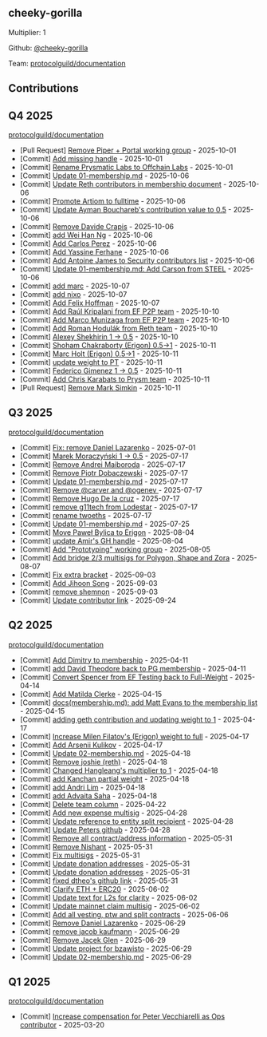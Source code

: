 
## cheeky-gorilla
Multiplier: 1

Github: [@cheeky-gorilla](https://github.com/cheeky-gorilla)

Team: [protocolguild/documentation](https://github.com/protocolguild/documentation)

## Contributions

## Q4 2025


[protocolguild/documentation](https://github.com/protocolguild/documentation)
* [Pull Request] [Remove Piper + Portal working group](https://github.com/protocolguild/documentation/pull/423) - 2025-10-01
* [Commit] [Add missing handle](https://github.com/protocolguild/documentation/commit/855b02490d1eb2ef9202104b2395514ebe9e3c30) - 2025-10-01
* [Commit] [Rename Prysmatic Labs to Offchain Labs](https://github.com/protocolguild/documentation/commit/723caf509fd56ca1052c042986c7cf92c05082ba) - 2025-10-01
* [Commit] [Update 01-membership.md](https://github.com/protocolguild/documentation/commit/046a8e55e92f9835560235be4db2bbd5202a44db) - 2025-10-06
* [Commit] [Update Reth contributors in membership document](https://github.com/protocolguild/documentation/commit/ec144392b065e8d2293c2b0a7dd4d08707891de0) - 2025-10-06
* [Commit] [Promote Artiom to fulltime](https://github.com/protocolguild/documentation/commit/26cf98ae890657544e698ad3f6fa0a0be433328c) - 2025-10-06
* [Commit] [Update Ayman Bouchareb's contribution value to 0.5](https://github.com/protocolguild/documentation/commit/b99a10ab3d4d5fe91604a5532fe879ad76b3901a) - 2025-10-06
* [Commit] [Remove Davide Crapis](https://github.com/protocolguild/documentation/commit/88750085ae46214d75578c7c6689a310bd81b16e) - 2025-10-06
* [Commit] [add Wei Han Ng](https://github.com/protocolguild/documentation/commit/d057a69ecca53180e5848f4e5cc22dc32447ae27) - 2025-10-06
* [Commit] [Add Carlos Perez](https://github.com/protocolguild/documentation/commit/274a08042aeb09ff218080d985f8fc5bf86f6476) - 2025-10-06
* [Commit] [Add Yassine Ferhane](https://github.com/protocolguild/documentation/commit/a24f21dc286df424e7081ca70257acd2815c5654) - 2025-10-06
* [Commit] [Add Antoine James to Security contributors list](https://github.com/protocolguild/documentation/commit/2abf091e63bbec18a422a3bf111d70bf5bf20484) - 2025-10-06
* [Commit] [Update 01-membership.md: Add Carson from STEEL](https://github.com/protocolguild/documentation/commit/b5bff1f04ff6714950e7b0d4d728e96b01fe2ce4) - 2025-10-06
* [Commit] [add marc](https://github.com/protocolguild/documentation/commit/fab59f2abf08fc1d36c8bd584cfb78be004755d1) - 2025-10-07
* [Commit] [add nixo](https://github.com/protocolguild/documentation/commit/0bcce846486cc3b4af1c639d1828ad59abfb4210) - 2025-10-07
* [Commit] [Add Felix Hoffman](https://github.com/protocolguild/documentation/commit/ded081d4dc9ba5389099d9a80f3f75de7c1971c5) - 2025-10-07
* [Commit] [Add Raúl Kripalani from EF P2P team](https://github.com/protocolguild/documentation/commit/1c8e91355baae6a48ec5fe86601d2c0bbe69ac87) - 2025-10-10
* [Commit] [Add Marco Munizaga from EF P2P team](https://github.com/protocolguild/documentation/commit/483f3033d36d7d2dec982b619d857fedbf431db0) - 2025-10-10
* [Commit] [Add Roman Hodulák from Reth team](https://github.com/protocolguild/documentation/commit/6a7f5a354b588139a7db0d928f8667aa58a1fbd0) - 2025-10-10
* [Commit] [Alexey Shekhirin 1 -> 0.5](https://github.com/protocolguild/documentation/commit/1ddf18e6c524cc7b6085e0a08b20ebf4f2c65909) - 2025-10-10
* [Commit] [Shoham Chakraborty (Erigon) 0.5->1](https://github.com/protocolguild/documentation/commit/248257b513a2bb0e41c186b8bdebd85cb43c7357) - 2025-10-11
* [Commit] [Marc Holt (Erigon) 0.5->1](https://github.com/protocolguild/documentation/commit/3f48307be16f95b24ece1454157a6077a651c9dc) - 2025-10-11
* [Commit] [update weight to PT](https://github.com/protocolguild/documentation/commit/1b4bb9e731b8b3a8c24eefc90b2ead21e95a9b47) - 2025-10-11
* [Commit] [Federico Gimenez 1 -> 0.5](https://github.com/protocolguild/documentation/commit/c656bae184c287cc1550fc9d4ffa995359432c2e) - 2025-10-11
* [Commit] [Add Chris Karabats to Prysm team](https://github.com/protocolguild/documentation/commit/b804086ed7c1e040e7d8332bebf093d819e7b5eb) - 2025-10-11
* [Pull Request] [Remove Mark Simkin](https://github.com/protocolguild/documentation/pull/441) - 2025-10-11
## Q3 2025


[protocolguild/documentation](https://github.com/protocolguild/documentation)
* [Commit] [Fix: remove Daniel Lazarenko](https://github.com/protocolguild/documentation/commit/cecb7450a3e297e07c49215915036368881e9b0c) - 2025-07-01
* [Commit] [Marek Moraczyński 1 -> 0.5](https://github.com/protocolguild/documentation/commit/604f7bb5b5748e2b9189aa7a919493ff2aa92236) - 2025-07-17
* [Commit] [Remove Andrei Maiboroda](https://github.com/protocolguild/documentation/commit/1b6dbfc74eae5c85583793831662a82362eac12e) - 2025-07-17
* [Commit] [Remove Piotr Dobaczewski](https://github.com/protocolguild/documentation/commit/8a9dcff8cbf380700ad7ffce5cc7623b61d62fc1) - 2025-07-17
* [Commit] [Update 01-membership.md](https://github.com/protocolguild/documentation/commit/f085d97a9849f7fe9e91bf1ed9ebeaf340780470) - 2025-07-17
* [Commit] [Remove @carver and @ogenev ](https://github.com/protocolguild/documentation/commit/010b26df5a99a6f44cddb6d452e4aa696062454f) - 2025-07-17
* [Commit] [Remove Hugo De la cruz](https://github.com/protocolguild/documentation/commit/5fa4fa8715b8f3fc08707a75a3a1c7c8126bde6b) - 2025-07-17
* [Commit] [remove g11tech from Lodestar](https://github.com/protocolguild/documentation/commit/798bf4cbf5d4e0ffdedd6cae8a49814aca4dc945) - 2025-07-17
* [Commit] [rename twoeths](https://github.com/protocolguild/documentation/commit/8d68f31ac411ec9a1145bb0efaf89651dde7359a) - 2025-07-17
* [Commit] [Update 01-membership.md](https://github.com/protocolguild/documentation/commit/c795bbbe363b258bfc1189566cf39e031a200d50) - 2025-07-25
* [Commit] [Move Paweł Bylica to Erigon](https://github.com/protocolguild/documentation/commit/0864895e9ca4b86cd61bd138e33cafdc0255de95) - 2025-08-04
* [Commit] [update Amir's GH handle](https://github.com/protocolguild/documentation/commit/f28e719fdb5d86af30ec28f4ffcfb2a288bb876e) - 2025-08-04
* [Commit] [Add "Prototyping" working group](https://github.com/protocolguild/documentation/commit/1cb237e1ed67ebee26d58b75965e1c97ee325b54) - 2025-08-05
* [Commit] [Add bridge 2/3 multisigs for Polygon, Shape and Zora](https://github.com/protocolguild/documentation/commit/a21280b2a9bdb19d406df3aa75b4a608aec20538) - 2025-08-07
* [Commit] [Fix extra bracket](https://github.com/protocolguild/documentation/commit/89644a7e2bd6ee275a5373e0b7accce80cea445d) - 2025-09-03
* [Commit] [Add Jihoon Song](https://github.com/protocolguild/documentation/commit/e6e5b630130d0798c10593cd968f0114003664dd) - 2025-09-03
* [Commit] [remove shemnon](https://github.com/protocolguild/documentation/commit/2f59ddac2468cd09856aa46fdada3c329daf7673) - 2025-09-03
* [Commit] [Update contributor link](https://github.com/protocolguild/documentation/commit/5335bd2d4c2781ecff7349c507d905e6c407fcd2) - 2025-09-24
## Q2 2025


[protocolguild/documentation](https://github.com/protocolguild/documentation)
* [Commit] [Add Dimitry to membership](https://github.com/protocolguild/documentation/commit/722e0f5f00ceddaa8e89fc70c9a6fce50c22dfb5) - 2025-04-11
* [Commit] [add David Theodore back to PG membership](https://github.com/protocolguild/documentation/commit/2cde04631041c04f178c9eeeb7f22472800ca1df) - 2025-04-11
* [Commit] [Convert Spencer from EF Testing back to Full-Weight](https://github.com/protocolguild/documentation/commit/9d2b120461856afdff1bb79cb9848d4e3dab36ab) - 2025-04-14
* [Commit] [Add Matilda Clerke](https://github.com/protocolguild/documentation/commit/f4aa60d7ac699c644c14ba2960ebf7fcfd5bc423) - 2025-04-15
* [Commit] [docs(membership.md): add Matt Evans to the membership list](https://github.com/protocolguild/documentation/commit/2ef359875d2d049d927e6b09f930c2912aee0117) - 2025-04-15
* [Commit] [adding geth contribution and updating weight to 1](https://github.com/protocolguild/documentation/commit/de735ffbc283f599e305faadfb83187b6d8f4083) - 2025-04-17
* [Commit] [Increase Milen Filatov's (Erigon) weight to full](https://github.com/protocolguild/documentation/commit/06124041ab3b68559d9be89debefb7d5c2839780) - 2025-04-17
* [Commit] [Add Arsenii Kulikov](https://github.com/protocolguild/documentation/commit/1d0f219bc8c662bf238f856371f7ecf4b8cfa410) - 2025-04-17
* [Commit] [Update 02-membership.md](https://github.com/protocolguild/documentation/commit/784fd2b996bcc22deedbde6767ebac0345c98a64) - 2025-04-18
* [Commit] [Remove joshie (reth)](https://github.com/protocolguild/documentation/commit/cde4b3f88a14846054c8eba0792508c84a84c380) - 2025-04-18
* [Commit] [Changed Hangleang's multiplier to 1](https://github.com/protocolguild/documentation/commit/b23899cfc35c7784cff1a97a5a21fcfba5f20cec) - 2025-04-18
* [Commit] [add Kanchan partial weight](https://github.com/protocolguild/documentation/commit/44fbaeb525bdf8af43085b62fc526603380deb7f) - 2025-04-18
* [Commit] [add Andri Lim](https://github.com/protocolguild/documentation/commit/d57b85c30b04edc7cbc43fc3ef0b3dba1ab2dbc7) - 2025-04-18
* [Commit] [add Advaita Saha](https://github.com/protocolguild/documentation/commit/8c3d2f75b9afdc43419c8bce22a60870a2f43448) - 2025-04-18
* [Commit] [Delete team column](https://github.com/protocolguild/documentation/commit/575e25af060399af21353c49bb4837bc30b01efa) - 2025-04-22
* [Commit] [Add new expense multisig](https://github.com/protocolguild/documentation/commit/47a8792cda1067de36e124c82f04fc8bfdb0c265) - 2025-04-28
* [Commit] [Update reference to entity split recipient](https://github.com/protocolguild/documentation/commit/f4066a877aad86f16e8e43eee9fef8d1f3e5a7f9) - 2025-04-28
* [Commit] [Update Peters github](https://github.com/protocolguild/documentation/commit/c6998d21285b6a88701c90e1b7dc3594f7b31cde) - 2025-04-28
* [Commit] [Remove all contract/address information](https://github.com/protocolguild/documentation/commit/c3678f7209ef216f7d62b18462c1d9bb806b20c7) - 2025-05-31
* [Commit] [Remove Nishant](https://github.com/protocolguild/documentation/commit/e14d5c865b8a0406ce3c332b8f06258beb68c570) - 2025-05-31
* [Commit] [Fix multisigs](https://github.com/protocolguild/documentation/commit/174a5930b3413487db6e593e1ca50226e6787391) - 2025-05-31
* [Commit] [Update donation addresses](https://github.com/protocolguild/documentation/commit/b8dd3dc395ab6f57496a18b2cf45d8ec108dd664) - 2025-05-31
* [Commit] [Update donation addresses](https://github.com/protocolguild/documentation/commit/230b14f03b9abfacd6165ba2b3e4e579b4e3f938) - 2025-05-31
* [Commit] [fixed dtheo's github link](https://github.com/protocolguild/documentation/commit/c445ab4c7068cdc929dc724344be23d3a106db16) - 2025-05-31
* [Commit] [Clarify ETH + ERC20](https://github.com/protocolguild/documentation/commit/80a3e1b7b0e9e54ecc2e5e7e9d61c0b1336e126f) - 2025-06-02
* [Commit] [Update text for L2s for clarity](https://github.com/protocolguild/documentation/commit/5e5a1f6af00026fc6c02657499441e814cb66038) - 2025-06-02
* [Commit] [Update mainnet claim multisig](https://github.com/protocolguild/documentation/commit/774d79e13280327bf7c9efbb61fbfa2a9a38b2bd) - 2025-06-02
* [Commit] [Add all vesting, ptw and split contracts](https://github.com/protocolguild/documentation/commit/306929402f859970240c6046151c0ecef43b8828) - 2025-06-06
* [Commit] [Remove Daniel Lazarenko](https://github.com/protocolguild/documentation/commit/8d30b2cdf251108b984e8b3aa0521a1ccf93c3f6) - 2025-06-29
* [Commit] [remove jacob kaufmann](https://github.com/protocolguild/documentation/commit/4f7add6eac4f2233e44e1415f41708bc148a4cad) - 2025-06-29
* [Commit] [Remove Jacek Glen](https://github.com/protocolguild/documentation/commit/21bde32b10a71efefc50dc7755c281f5bc96b759) - 2025-06-29
* [Commit] [Update project for bzawisto](https://github.com/protocolguild/documentation/commit/98b7d10fd4da375c66230aea402668ab82d7ebd0) - 2025-06-29
* [Commit] [Update 02-membership.md](https://github.com/protocolguild/documentation/commit/058ef47e82c5149ff3a9166d806da4e74a7469c7) - 2025-06-29
## Q1 2025

[protocolguild/documentation](https://github.com/protocolguild/documentation)
* [Commit] [Increase compensation for Peter Vecchiarelli as Ops contributor](https://github.com/protocolguild/documentation/commit/1f303dc8ee9bec702c0baa5e0dfba55a101ade6e) - 2025-03-20
